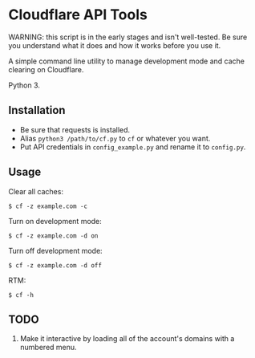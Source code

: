 # Cloudflare API Tools

WARNING: this script is in the early stages and isn't well-tested. Be sure you understand what it does and how it works before you use it.

A simple command line utility to manage development mode and cache clearing on Cloudflare.

Python 3.

## Installation

* Be sure that requests is installed.
* Alias `python3 /path/to/cf.py` to `cf` or whatever you want.
* Put API credentials in `config_example.py` and rename it to `config.py`.

## Usage

Clear all caches:

    $ cf -z example.com -c

Turn on development mode:

    $ cf -z example.com -d on

Turn off development mode:

    $ cf -z example.com -d off

RTM:

    $ cf -h

## TODO

1. Make it interactive by loading all of the account's domains with a numbered menu.
